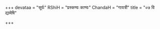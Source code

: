 +++
devataa = "सूर्यः"
RShiH = "प्रस्कण्वः काण्वः"
ChandaH = "गायत्री"
title = "०७ वि द्यामेषि"

+++
